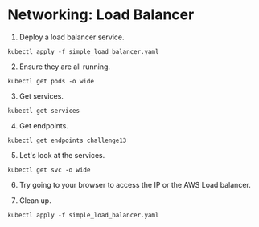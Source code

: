 # Networking: Load Balancer

1. Deploy a load balancer service.

```
kubectl apply -f simple_load_balancer.yaml
```

2.  Ensure they are all running.

```
kubectl get pods -o wide
```

3. Get services.

```
kubectl get services
```

4. Get endpoints.

```
kubectl get endpoints challenge13
```

5. Let's look at the services.

```
kubectl get svc -o wide
```

6. Try going to your browser to access the IP or the AWS Load balancer.

7. Clean up.

```
kubectl apply -f simple_load_balancer.yaml
```
